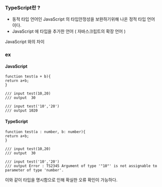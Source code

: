 ### TypeScript란 ?
- 동적 타입 언어인 JavaScript 의 타입안정성을 보완하기위해 나온 정적 타입 언어이다.
- JavaScript 에 타입을 추가한 언어 ( 자바스크립트의 확장 언어 ) 


JavaScript 와의 차이 
### ex
#### JavaScript
```
function test(a + b){
return a+b;
}

/// input test(10,20)
/// output  30

/// input test('10','20')
/// output 1020
```
#### TypeScript
```
function test(a : number, b: number){
return a+b;
}

/// input test(10,20)    
/// output  30     

/// input test('10','20')      
/// output Error : TS2345 Argument of type '"10"' is not assignable to parameter of type 'number'.
```

이와 같이 타입을 명시함으로 인해 확실한 오류 확인이 가능하다.
